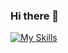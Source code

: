 ### Hi there 👋
[![My Skills](https://skillicons.dev/icons?i=js,ts,html,css,nextjs,nodejs,express,cs,dart,flutter,java,py,mysql,r)](https://skillicons.dev)
<!--
**LordMcKinzie/LordMcKinzie** is a ✨ _special_ ✨ repository because its `README.md` (this file) appears on your GitHub profile.

Here are some ideas to get you started:

- 🔭 I’m currently working on ...
- 🌱 I’m currently learning ...
- 👯 I’m looking to collaborate on ...
- 🤔 I’m looking for help with ...
- 💬 Ask me about ...
- 📫 How to reach me: ...
- 😄 Pronouns: ...
- ⚡ Fun fact: ...
-->
